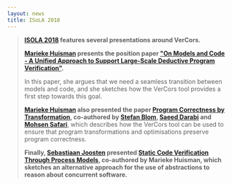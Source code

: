 ```yaml
---
layout: news
title: ISoLA 2018
---
```

> **[ISOLA 2018](http://www.isola-conference.org/isola2018/) features several presentations around VerCors.**
>
> **[Marieke Huisman](http://wwwhome.ewi.utwente.nl/~marieke/) presents the position paper ["On Models and Code - A Unified Approach to Support Large-Scale Deductive Program Verification"](https://www.springerprofessional.de/en/on-models-and-code/16231482).**
>
> In this paper, she argues that we need a seamless transition between models and code, and she sketches how the VerCors tool provides a first step towards this goal.
>
> **[Marieke Huisman](http://wwwhome.ewi.utwente.nl/~marieke/) also presented the paper [Program Correctness by Transformation](https://research.utwente.nl/en/publications/program-correctness-by-transformation), co-authored by [Stefan Blom](https://scholar.google.com/citations?user=zEUh__sAAAAJ&hl=en), [Saeed Darabi](http://wwwhome.ewi.utwente.nl/~darabis/) and <a href="" target="_blank">Mohsen Safari</a>**, which describes how the VerCors tool can be used to ensure that program transformations and optimisations preserve program correctness.
>
> **Finally, [Sebastiaan Joosten](http://sjcjoosten.nl) presented [Static Code Verification Through Process Models](https://research.utwente.nl/en/publications/static-code-verification-through-process-models), co-authored by Marieke Huisman, which sketches an alternative approach for the use of abstractions to reason about concurrent software.**
